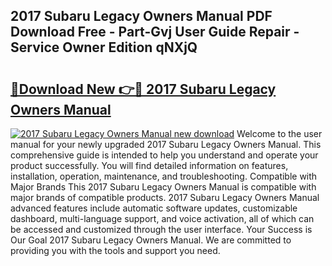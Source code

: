 ## 2017 Subaru Legacy Owners Manual PDF Download Free - Part-Gvj User Guide Repair - Service Owner Edition qNXjQ

# <h2><a href="http://bc15604.oget.top/?id=2017+Subaru+Legacy+Owners+Manual">🔗Download New 👉🔴 2017 Subaru Legacy Owners Manual</a></h2>

[![2017 Subaru Legacy Owners Manual new download](https://i.imgur.com/5g1atiW.png)](http://bc15604.oget.top/?id=2017+Subaru+Legacy+Owners+Manual)
Welcome to the user manual for your newly upgraded 2017 Subaru Legacy Owners Manual. This comprehensive guide is intended to help you understand and operate your product successfully. You will find detailed information on features, installation, operation, maintenance, and troubleshooting. Compatible with Major Brands This 2017 Subaru Legacy Owners Manual is compatible with major brands of compatible products. 2017 Subaru Legacy Owners Manual advanced features include automatic software updates, customizable dashboard, multi-language support, and voice activation, all of which can be accessed and customized through the user interface. Your Success is Our Goal 2017 Subaru Legacy Owners Manual. We are committed to providing you with the tools and support you need.
